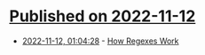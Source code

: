 # [Published on 2022-11-12](index.md)

* [2022-11-12, 01:04:28](https://news.ycombinator.com/item?id=33568887) - [How Regexes Work](https://perl.plover.com/Regex/article.html)
